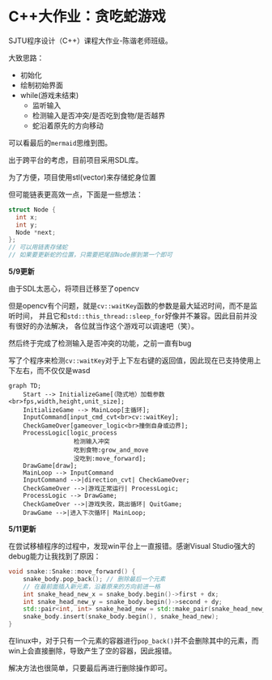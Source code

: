 # C++大作业：贪吃蛇游戏

SJTU程序设计（C++）课程大作业-陈谐老师班级。

大致思路：

* 初始化
* 绘制初始界面
* while(游戏未结束)
  * 监听输入
  * 检测输入是否冲突/是否吃到食物/是否越界
  * 蛇沿着原先的方向移动

可以看最后的`mermaid`思维到图。

出于跨平台的考虑，目前项目采用SDL库。

为了方便，项目使用stl(vector)来存储蛇身位置

但可能链表更高效一点，下面是一些想法：

```c++
struct Node {
  int x;
  int y;
  Node *next;
};
// 可以用链表存储蛇
// 如果要更新蛇的位置，只需要把尾部Node挪到第一个即可
```

**5/9更新**

由于SDL太恶心，将项目迁移至了opencv

但是opencv有个问题，就是`cv::waitKey`函数的参数是最大延迟时间，而不是监听时间，
并且它和`std::this_thread::sleep_for`好像并不兼容。因此目前并没有很好的办法解决，
各位就当作这个游戏可以调速吧（笑）。

然后终于完成了检测输入是否冲突的功能，之前一直有bug

写了个程序来检测`cv::waitKey`对于上下左右键的返回值，因此现在已支持使用上下左右，而不仅仅是wasd

``` mermaid
graph TD;
    Start --> InitializeGame[（隐式地）加载参数<br>fps,width,height,unit_size];
    InitializeGame --> MainLoop[主循环];
    InputCommand[input_cmd_cvt<br>cv::waitKey];
    CheckGameOver[gameover_logic<br>撞倒自身或边界];
    ProcessLogic[logic_process
                  检测输入冲突
                  吃到食物:grow_and_move
                  没吃到:move_forward];
    DrawGame[draw];
    MainLoop --> InputCommand
    InputCommand -->|direction_cvt| CheckGameOver;
    CheckGameOver -->|游戏正常运行| ProcessLogic;
    ProcessLogic --> DrawGame;
    CheckGameOver -->|游戏失败，跳出循环| QuitGame;
    DrawGame -->|进入下次循环| MainLoop;
```

**5/11更新**

在尝试移植程序的过程中，发现win平台上一直报错。感谢Visual Studio强大的debug能力让我找到了原因：
``` cpp
void snake::Snake::move_forward() {
    snake_body.pop_back(); // 删除最后一个元素
    // 在最前面插入新元素，沿着原来的方向前进一格
    int snake_head_new_x = snake_body.begin()->first + dx;
    int snake_head_new_y = snake_body.begin()->second + dy;
    std::pair<int, int> snake_head_new = std::make_pair(snake_head_new_x, snake_head_new_y);
    snake_body.insert(snake_body.begin(), snake_head_new);
}
```
在linux中，对于只有一个元素的容器进行`pop_back()`并不会删除其中的元素，而win上会直接删除，导致产生了空的容器，因此报错。

解决方法也很简单，只要最后再进行删除操作即可。

